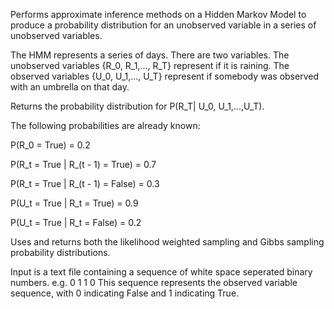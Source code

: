 Performs approximate inference methods on a Hidden Markov Model to produce a probability distribution for an unobserved variable in a series of unobserved variables.

The HMM represents a series of days. 
There are two variables. 
The unobserved variables {R_0, R_1,..., R_T} represent if it is raining. 
The observed variables {U_0, U_1,..., U_T} represent if somebody was observed with an umbrella on that day.

Returns the probability distribution for P(R_T| U_0, U_1,...,U_T).

The following probabilities are already known:

P(R_0 = True) = 0.2

P(R_t = True | R_(t - 1) = True) = 0.7

P(R_t = True | R_(t - 1) = False) = 0.3

P(U_t = True | R_t = True) = 0.9

P(U_t = True | R_t = False) = 0.2

Uses and returns both the likelihood weighted sampling and Gibbs sampling probability distributions.

Input is a text file containing a sequence of white space seperated binary numbers.
e.g. 0 1 1 0
This sequence represents the observed variable sequence, with 0 indicating False and 1 indicating True.
